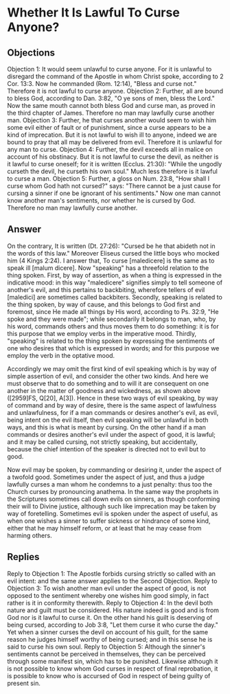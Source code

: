 # Whether It Is Lawful To Curse Anyone?
## Objections
Objection 1: It would seem unlawful to curse anyone. For it is unlawful to disregard the command of the Apostle in whom Christ spoke, according to 2 Cor. 13:3. Now he commanded (Rom. 12:14), "Bless and curse not." Therefore it is not lawful to curse anyone.
Objection 2: Further, all are bound to bless God, according to Dan. 3:82, "O ye sons of men, bless the Lord." Now the same mouth cannot both bless God and curse man, as proved in the third chapter of James. Therefore no man may lawfully curse another man.
Objection 3: Further, he that curses another would seem to wish him some evil either of fault or of punishment, since a curse appears to be a kind of imprecation. But it is not lawful to wish ill to anyone, indeed we are bound to pray that all may be delivered from evil. Therefore it is unlawful for any man to curse.
Objection 4: Further, the devil exceeds all in malice on account of his obstinacy. But it is not lawful to curse the devil, as neither is it lawful to curse oneself; for it is written (Ecclus. 21:30): "While the ungodly curseth the devil, he curseth his own soul." Much less therefore is it lawful to curse a man.
Objection 5: Further, a gloss on Num. 23:8, "How shall I curse whom God hath not cursed?" says: "There cannot be a just cause for cursing a sinner if one be ignorant of his sentiments." Now one man cannot know another man's sentiments, nor whether he is cursed by God. Therefore no man may lawfully curse another.
## Answer
On the contrary, It is written (Dt. 27:26): "Cursed be he that abideth not in the words of this law." Moreover Eliseus cursed the little boys who mocked him (4 Kings 2:24).
I answer that, To curse [maledicere] is the same as to speak ill [malum dicere]. Now "speaking" has a threefold relation to the thing spoken. First, by way of assertion, as when a thing is expressed in the indicative mood: in this way "maledicere" signifies simply to tell someone of another's evil, and this pertains to backbiting, wherefore tellers of evil [maledici] are sometimes called backbiters. Secondly, speaking is related to the thing spoken, by way of cause, and this belongs to God first and foremost, since He made all things by His word, according to Ps. 32:9, "He spoke and they were made"; while secondarily it belongs to man, who, by his word, commands others and thus moves them to do something: it is for this purpose that we employ verbs in the imperative mood. Thirdly, "speaking" is related to the thing spoken by expressing the sentiments of one who desires that which is expressed in words; and for this purpose we employ the verb in the optative mood.

Accordingly we may omit the first kind of evil speaking which is by way of simple assertion of evil, and consider the other two kinds. And here we must observe that to do something and to will it are consequent on one another in the matter of goodness and wickedness, as shown above ([2959]FS, Q[20], A[3]). Hence in these two ways of evil speaking, by way of command and by way of desire, there is the same aspect of lawfulness and unlawfulness, for if a man commands or desires another's evil, as evil, being intent on the evil itself, then evil speaking will be unlawful in both ways, and this is what is meant by cursing. On the other hand if a man commands or desires another's evil under the aspect of good, it is lawful; and it may be called cursing, not strictly speaking, but accidentally, because the chief intention of the speaker is directed not to evil but to good.

Now evil may be spoken, by commanding or desiring it, under the aspect of a twofold good. Sometimes under the aspect of just, and thus a judge lawfully curses a man whom he condemns to a just penalty: thus too the Church curses by pronouncing anathema. In the same way the prophets in the Scriptures sometimes call down evils on sinners, as though conforming their will to Divine justice, although such like imprecation may be taken by way of foretelling. Sometimes evil is spoken under the aspect of useful, as when one wishes a sinner to suffer sickness or hindrance of some kind, either that he may himself reform, or at least that he may cease from harming others.
## Replies
Reply to Objection 1: The Apostle forbids cursing strictly so called with an evil intent: and the same answer applies to the Second Objection.
Reply to Objection 3: To wish another man evil under the aspect of good, is not opposed to the sentiment whereby one wishes him good simply, in fact rather is it in conformity therewith.
Reply to Objection 4: In the devil both nature and guilt must be considered. His nature indeed is good and is from God nor is it lawful to curse it. On the other hand his guilt is deserving of being cursed, according to Job 3:8, "Let them curse it who curse the day." Yet when a sinner curses the devil on account of his guilt, for the same reason he judges himself worthy of being cursed; and in this sense he is said to curse his own soul.
Reply to Objection 5: Although the sinner's sentiments cannot be perceived in themselves, they can be perceived through some manifest sin, which has to be punished. Likewise although it is not possible to know whom God curses in respect of final reprobation, it is possible to know who is accursed of God in respect of being guilty of present sin.